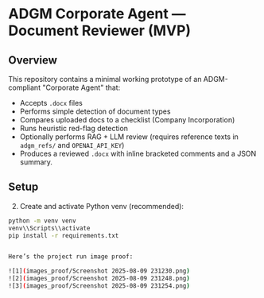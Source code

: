 # ADGM Corporate Agent — Document Reviewer (MVP)

## Overview
This repository contains a minimal working prototype of an ADGM-compliant "Corporate Agent" that:
- Accepts `.docx` files
- Performs simple detection of document types
- Compares uploaded docs to a checklist (Company Incorporation)
- Runs heuristic red-flag detection
- Optionally performs RAG + LLM review (requires reference texts in `adgm_refs/` and `OPENAI_API_KEY`)
- Produces a reviewed `.docx` with inline bracketed comments and a JSON summary.

## Setup


2. Create and activate Python venv (recommended):
```bash
python -m venv venv
venv\\Scripts\\activate
pip install -r requirements.txt


Here’s the project run image proof:

![1](images_proof/Screenshot 2025-08-09 231230.png)
![2](images_proof/Screenshot 2025-08-09 231248.png)
![3](images_proof/Screenshot 2025-08-09 231254.png)

